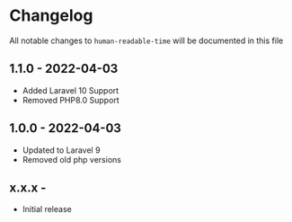 # Changelog

All notable changes to `human-readable-time` will be documented in this file

## 1.1.0 - 2022-04-03

- Added Laravel 10 Support
- Removed PHP8.0 Support

## 1.0.0 - 2022-04-03

- Updated to Laravel 9
- Removed old php versions

## x.x.x - 

- Initial release